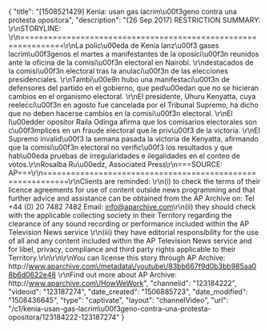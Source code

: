 {
    "title": "[1508521429] Kenia: usan gas lacrim\u00f3geno contra una protesta opositora",
    "description": "(26 Sep 2017) RESTRICTION SUMMARY: \r\nSTORYLINE: \r\n===============================================================\r\nLa polic\u00eda de Kenia lanz\u00f3 gases lacrim\u00f3genos el martes a manifestantes de la oposici\u00f3n reunidos ante la oficina de la comisi\u00f3n electoral en Nairobi. \r\ndestacados de la comisi\u00f3n electoral tras la anulaci\u00f3n de las elecciones presidenciales. \r\nTambi\u00e9n hubo una manifestaci\u00f3n de defensores del partido en el gobierno, que ped\u00edan que no se hicieran cambios en el organismo electoral. \r\nEl presidente, Uhuru Kenyatta, cuya reelecci\u00f3n en agosto fue cancelada por el Tribunal Supremo, ha dicho que no deben hacerse cambios en la comisi\u00f3n electoral. \r\nEl l\u00edder opositor Raila Odinga afirma que los comisarios electorales son c\u00f3mplices en un fraude electoral que le priv\u00f3 de la victoria. \r\nEl Supremo invalid\u00f3 la semana pasada la victoria de Kenyatta, afirmando que la comisi\u00f3n electoral no verific\u00f3 los resultados y que hab\u00eda pruebas de irregularidades e ilegalidades en el conteo de votos.\r\nRosalba Ru\u00edz, Associated Press\r\n===SOURCE: AP===\r\n===========================================================\r\nClients are reminded: \r\n(i) to check the terms of their licence agreements for use of content outside news programming and that further advice and assistance can be obtained from the AP Archive on: Tel +44 (0) 20 7482 7482 Email: info@aparchive.com\r\n(ii) they should check with the applicable collecting society in their Territory regarding the clearance of any sound recording or performance included within the AP Television News service \r\n(iii) they have editorial responsibility for the use of all and any content included within the AP Television News service and for libel, privacy, compliance and third party rights applicable to their Territory.\r\n\r\n\r\nYou can license this story through AP Archive: http:\/\/www.aparchive.com\/metadata\/youtube\/83bb667f9d0b3bb985aa08b6d0622e48 \r\nFind out more about AP Archive: http:\/\/www.aparchive.com\/HowWeWork",
    "channelid": "123184222",
    "videoid": "123187274",
    "date_created": "1506885723",
    "date_modified": "1508436645",
    "type": "captivate",
    "layout": "channelVideo",
    "url": "\/c1\/kenia-usan-gas-lacrim\u00f3geno-contra-una-protesta-opositora\/123184222-123187274"
}